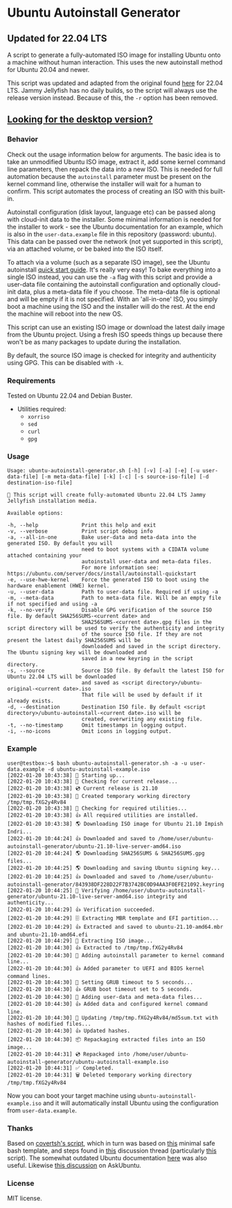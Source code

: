 # Ubuntu Autoinstall Generator 

## Updated for 22.04 LTS
A script to generate a fully-automated ISO image for installing Ubuntu onto a machine without human interaction. This uses the new autoinstall method
for Ubuntu 20.04 and newer.

This script was updated and adapted from the original found [here](https://github.com/covertsh/ubuntu-autoinstall-generator) for 22.04 LTS. Jammy Jellyfish has no daily builds, so the script will always use the release version instead. Because of this, the `-r` option has been removed.

## [Looking for the desktop version?](https://github.com/covertsh/ubuntu-preseed-iso-generator)

### Behavior
Check out the usage information below for arguments. The basic idea is to take an unmodified Ubuntu ISO image, extract it, add some kernel command line parameters, then repack the data into a new ISO. This is needed for full automation because the ```autoinstall``` parameter must be present on the kernel command line, otherwise the installer will wait for a human to confirm. This script automates the process of creating an ISO with this built-in.

Autoinstall configuration (disk layout, language etc) can be passed along with cloud-init data to the installer. Some minimal information is needed for
the installer to work - see the Ubuntu documentation for an example, which is also in the ```user-data.example``` file in this repository (password: ubuntu). This data can be passed over the network (not yet supported in this script), via an attached volume, or be baked into the ISO itself.

To attach via a volume (such as a separate ISO image), see the Ubuntu autoinstall [quick start guide](https://ubuntu.com/server/docs/install/autoinstall-quickstart). It's really very easy! To bake everything into a single ISO instead, you can use the ```-a``` flag with this script and provide a user-data file containing the autoinstall configuration and optionally cloud-init data, plus a meta-data file if you choose. The meta-data file is optional and will be empty if it is not specified. With an 'all-in-one' ISO, you simply boot a machine using the ISO and the installer will do the rest. At the end the machine will reboot into the new OS.

This script can use an existing ISO image or download the latest daily image from the Ubuntu project. Using a fresh ISO speeds things up because there won't be as many packages to update during the installation.

By default, the source ISO image is checked for integrity and authenticity using GPG. This can be disabled with ```-k```.

### Requirements
Tested on Ubuntu 22.04 and Debian Buster.
- Utilities required:
    - ```xorriso```
    - ```sed```
    - ```curl```
    - ```gpg```

### Usage
```
Usage: ubuntu-autoinstall-generator.sh [-h] [-v] [-a] [-e] [-u user-data-file] [-m meta-data-file] [-k] [-c] [-s source-iso-file] [-d destination-iso-file]

💁 This script will create fully-automated Ubuntu 22.04 LTS Jammy Jellyfish installation media.

Available options:

-h, --help              Print this help and exit
-v, --verbose           Print script debug info
-a, --all-in-one        Bake user-data and meta-data into the generated ISO. By default you will
                        need to boot systems with a CIDATA volume attached containing your
                        autoinstall user-data and meta-data files.
                        For more information see: https://ubuntu.com/server/docs/install/autoinstall-quickstart
-e, --use-hwe-kernel    Force the generated ISO to boot using the hardware enablement (HWE) kernel.
-u, --user-data         Path to user-data file. Required if using -a
-m, --meta-data         Path to meta-data file. Will be an empty file if not specified and using -a
-k, --no-verify         Disable GPG verification of the source ISO file. By default SHA256SUMS-<current date> and
                        SHA256SUMS-<current date>.gpg files in the script directory will be used to verify the authenticity and integrity
                        of the source ISO file. If they are not present the latest daily SHA256SUMS will be
                        downloaded and saved in the script directory. The Ubuntu signing key will be downloaded and
                        saved in a new keyring in the script directory.
-s, --source            Source ISO file. By default the latest ISO for Ubuntu 22.04 LTS will be downloaded
                        and saved as <script directory>/ubuntu-original-<current date>.iso
                        That file will be used by default if it already exists.
-d, --destination       Destination ISO file. By default <script directory>/ubuntu-autoinstall-<current date>.iso will be
                        created, overwriting any existing file.
-t, --no-timestamp      Omit timestamps in logging output.
-i, --no-icons          Omit icons in logging output.
```

### Example
```
user@testbox:~$ bash ubuntu-autoinstall-generator.sh -a -u user-data.example -d ubuntu-autoinstall-example.iso
[2022-01-20 10:43:38] 👶 Starting up...
[2022-01-20 10:43:38] 🔎 Checking for current release...
[2022-01-20 10:43:38] 💿 Current release is 21.10
[2022-01-20 10:43:38] 📁 Created temporary working directory /tmp/tmp.fXG2y4Rv84
[2022-01-20 10:43:38] 🔎 Checking for required utilities...
[2022-01-20 10:43:38] 👍 All required utilities are installed.
[2022-01-20 10:43:38] 🌎 Downloading ISO image for Ubuntu 21.10 Impish Indri...
[2022-01-20 10:44:24] 👍 Downloaded and saved to /home/user/ubuntu-autoinstall-generator/ubuntu-21.10-live-server-amd64.iso
[2022-01-20 10:44:24] 🌎 Downloading SHA256SUMS & SHA256SUMS.gpg files...
[2022-01-20 10:44:25] 🌎 Downloading and saving Ubuntu signing key...
[2022-01-20 10:44:25] 👍 Downloaded and saved to /home/user/ubuntu-autoinstall-generator/843938DF228D22F7B3742BC0D94AA3F0EFE21092.keyring
[2022-01-20 10:44:25] 🔐 Verifying /home/user/ubuntu-autoinstall-generator/ubuntu-21.10-live-server-amd64.iso integrity and authenticity...
[2022-01-20 10:44:29] 👍 Verification succeeded.
[2022-01-20 10:44:29] 🗄️ Extracting MBR template and EFI partition...
[2022-01-20 10:44:29] 👍 Extracted and saved to ubuntu-21.10-amd64.mbr and ubuntu-21.10-amd64.efi
[2022-01-20 10:44:29] 🔧 Extracting ISO image...
[2022-01-20 10:44:30] 👍 Extracted to /tmp/tmp.fXG2y4Rv84
[2022-01-20 10:44:30] 🧩 Adding autoinstall parameter to kernel command line...
[2022-01-20 10:44:30] 👍 Added parameter to UEFI and BIOS kernel command lines.
[2022-01-20 10:44:30] 🧩 Setting GRUB timeout to 5 seconds...
[2022-01-20 10:44:30] 👍 GRUB boot timeout set to 5 seconds.
[2022-01-20 10:44:30] 🧩 Adding user-data and meta-data files...
[2022-01-20 10:44:30] 👍 Added data and configured kernel command line.
[2022-01-20 10:44:30] 👷 Updating /tmp/tmp.fXG2y4Rv84/md5sum.txt with hashes of modified files...
[2022-01-20 10:44:30] 👍 Updated hashes.
[2022-01-20 10:44:30] 📦 Repackaging extracted files into an ISO image...
[2022-01-20 10:44:31] 💿 Repackaged into /home/user/ubuntu-autoinstall-generator/ubuntu-autoinstall-example.iso
[2022-01-20 10:44:31] ✅ Completed.
[2022-01-20 10:44:31] 🗑️ Deleted temporary working directory /tmp/tmp.fXG2y4Rv84
```

Now you can boot your target machine using ```ubuntu-autoinstall-example.iso``` and it will automatically install Ubuntu using the configuration from ```user-data.example```.

### Thanks
Based on [covertsh's script](https://github.com/covertsh/ubuntu-autoinstall-generator), which in turn was based on [this](https://betterdev.blog/minimal-safe-bash-script-template/) minimal safe bash template, and steps found in [this](https://discourse.ubuntu.com/t/please-test-autoinstalls-for-20-04/15250) discussion thread (particularly [this](https://gist.github.com/s3rj1k/55b10cd20f31542046018fcce32f103e) script).
The somewhat outdated Ubuntu documentation [here](https://help.ubuntu.com/community/LiveCDCustomization#Assembling_the_file_system) was also useful.
Likewise [this discussion](https://askubuntu.com/questions/1289400/remaster-installation-image-for-ubuntu-20-10) on AskUbuntu.


### License
MIT license.
